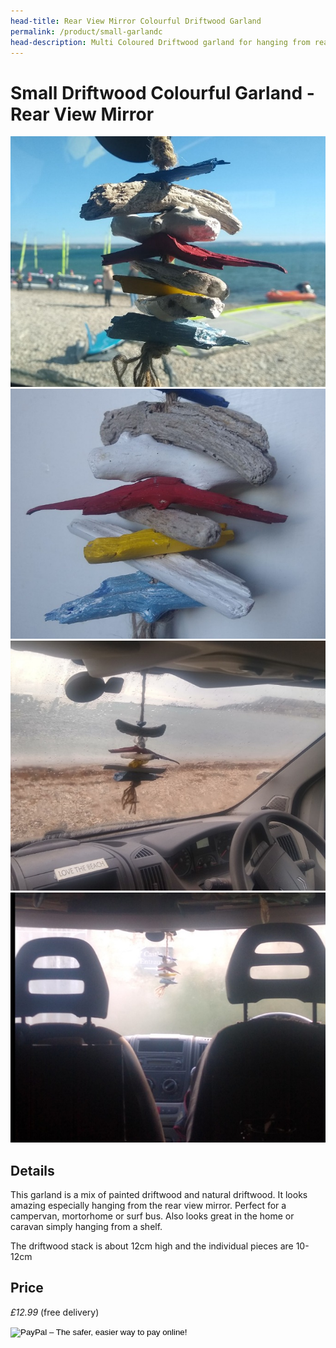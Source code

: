```yaml
---
head-title: Rear View Mirror Colourful Driftwood Garland
permalink: /product/small-garlandc
head-description: Multi Coloured Driftwood garland for hanging from rear view mirror
---
```


# Small Driftwood Colourful   Garland - Rear View Mirror

<div class="row">
  <div class="column">
    <img src="/assets/images/garlandc1-680.jpg"
alt="Multi Coloured Rear View Mirror Driftwood Garland"/>
  </div> 
<div class="column">
 <img src="/assets/images/garlandc2-680.jpg"
alt="Gift for campervan, motorhome, RV, caravan, surf bus"
/>
</div> 
<div class="column">
    <img src="/assets/images/garlandc3-680.jpg"
alt="Gift for windsurfer, surfer, kitesurfer" />
 </div> 
<div class="column">
      <img src="/assets/images/garlandc4-680.jpg"
alt="Gift for watersport, adventurers, nature lovers" />
  </div>
 </div>


## Details
This garland is a mix of painted driftwood and natural driftwood. It looks amazing especially hanging from the rear view mirror.  Perfect for a campervan, mortorhome or surf bus. Also looks great in the home or caravan simply hanging from a shelf. 

 The driftwood stack is about 12cm high and the individual pieces are 10-12cm

## Price

_£12.99_ (free delivery)

<form target="paypal" action="https://www.paypal.com/cgi-bin/webscr" method="post">
<input type="hidden" name="cmd" value="_s-xclick">
<input type="hidden" name="hosted_button_id" value="76VK5G9KSBJ7C">
<input type="image" src="https://www.paypalobjects.com/en_GB/i/btn/btn_cart_LG.gif" border="0" name="submit" alt="PayPal – The safer, easier way to pay online!">
<img alt="" border="0" src="https://www.paypalobjects.com/en_GB/i/scr/pixel.gif" width="1" height="1">
</form>


<!--
### International delivery
Item only available as part of the
international gift bundle
-->
